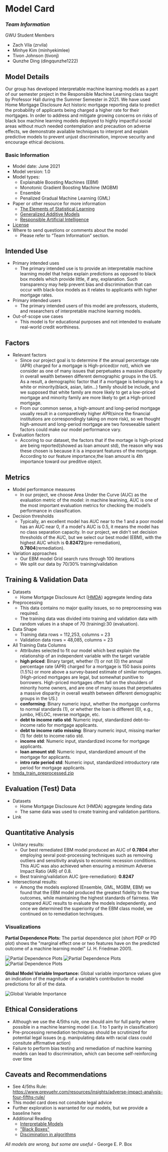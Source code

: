 # Model Card

### *Team Information*

GWU Student Members
* Zach Vila (zrvila)
* Minhye Kim (minhyekimlee)
* Tivon Johnson (tivonj)
* Qunzhe Ding (dingqunzhe1222)

## Model Details

Our group has developed interpretable machine learning models as a part of our semester project in the Responsible Machine Learning class taught by Professor Hall during the Summer Semester in 2021. We have used Home Mortgage Disclosure Act historic mortgage reporting data to predict the probability of applicants being charged a higher rate for their mortgages. In order to address and mitigate growing concerns on risks of black box machine learning models deployed to highly impactful social areas without much needed contemplation and precaution on adverse effects, we demonstrate available techniques to interpret and explain predictive models to prevent unjust discrimination, improve security and encourage ethical decisions.

### Basic Information
* Model date: June 2021
* Model version: 1.0
* Model types: 
  * Explainable Boosting Machines (EBM)
  * Monotonic Gradient Boosting Machine (MGBM)
  * Ensemble
  * Penalized Gradual Machine Learning (GML)
* Paper or other resource for more information
  * [The Elements of Statistical Learning](https://web.stanford.edu/~hastie/ElemStatLearn/)
  * [Generalized Additive Models](https://www.routledge.com/Generalized-Additive-Models/Hastie-Tibshirani/p/book/9780412343902)
  * [Responsible Artificial Intelligence](https://www.springer.com/gp/book/9783030303709)
* [License](https://github.com/zrvila/Interpretable-Machine-Learning/blob/main/LICENSE)
* Where to send questions or comments about the model
  * Please refer to “Team Information” section.

## Intended Use

* Primary intended uses
  * The primary intended use is to provide an interpretable machine learning model that helps explain predictions as opposed to black box models which provide little, if any, explanation. Such transparency may help prevent bias and discrimination that can occur with black-box models as it relates to applicants with higher mortgage rates.
* Primary intended users
  * The primary intended users of this model are professors, students, and researchers of interpretable machine learning models.
* Out-of-scope use cases
  * This model is for educational purposes and not intended to evaluate real-world credit worthiness.

## Factors

* Relevant factors
  * Since our project goal is to determine if the annual percentage rate (APR) charged for a mortgage is High-priced(or not), which we consider as one of many issues that perpetuates a massive disparity in overall wealth between different demographic groups in the US. As a result, a demographic factor that if a mortgage is belonging to a white or minority(black, asian, latin...) family should be include, and we supposed that white family are more likely to get a low-priced mortgage and minority family are more likely to get a High-priced mortgage.    
  * From our common sense, a high-amount and long-period mortgage usually result in a comparetively higher APR(since the financial institutions are correspondingly taking on more risk), so we thought high-amount and long-period mortgage are two foreseeable salient factors could make our model performance vary.
* Evaluation factors
  * Accoring to our dataset, the factors that if the mortage is high-priced are being reported(showed as loan amount std), the reason why was these chosen is because it is a imporant features of the mortgage. According to our feature importance,the loan amount is 4th importance toward our preditive object. 

## Metrics

* Model performance measures
  * In our project, we choose Area Under the Curve (AUC) as the evaluation metric of the model: in machine learining, AUC is one of the most important evaluation metrics for checking the model’s performance in classification.
* Decision thresholds
  * Typically, an excellent model has AUC near to the 1 and a poor model has an AUC near 0, if a model's AUC is 0.5, it means the model has no class separation capacity. In our project, we didn't set decision thresholds of the AUC, but we select our best model (EBM), with the highest AUC which is **0.82472**(pre-remediation), **0.7804**(remediation).
* Variation approaches
  * Our EBM model Grid search runs through 100 iterations
  * We split our data by 70/30% training/validation

## Training & Validation Data
* Datasets
  * Home Mortgage Disclosure Act ([HMDA](https://www.ffiec.gov/hmda/history2.htm)) aggregate lending data
* Preprocessing
  * This data contains no major quality issues, so no preprocessing was required.
  * The training data was divided into training and validation data with random values in a shape of 70 (training):30 (evaluation).
* Data Shape
  * Training data rows = 112,253, columns = 23
  * Validation data rows = 48,085, columns = 23 
* All Training Data Columns
  * Attributes selected to fit our model which best explain the relationship of an independent variable with the target variable
  * **high priced**: Binary target, whether (1) or not (0) the annual percentage rate (APR) charged for a mortgage is 150 basis points (1.5%) or more above a survey-based estimate of similar mortgages. (High-priced mortgages are legal, but somewhat punitive to borrowers. High-priced mortgages often fall on the shoulders of minority home owners, and are one of many issues that perpetuates a massive disparity in overall wealth between different demographic groups in the US.)
  * **conforming**: Binary numeric input, whether the mortgage conforms to normal standards (1), or whether the loan is different (0), e.g., jumbo, HELOC, reverse mortgage, etc.
  * **debt to income ratio std**: Numeric input, standardized debt-to-income ratio for mortgage applicants.
  * **debt to income ratio missing**: Binary numeric input, missing marker (1) for debt to income ratio std.
  * **income std**: Numeric input, standardized income for mortgage applicants.
  * **loan amount std**: Numeric input, standardized amount of the mortgage for applicants.
  * **intro rate period std**: Numeric input, standardized introductory rate period for mortgage applicants.
* [hmda_train_preprocessed.zip](https://github.com/jphall663/GWU_rml/blob/master/assignments/data/hmda_train_preprocessed.zip)

## Evaluation (Test) Data
* Datasets
  * Home Mortgage Disclosure Act (HMDA) aggregate lending data 
  * The same data was used to create training and validation partitions.  
* Link

## Quantitative Analysis
* Unitary results:
  * Our best remediated EBM model produced an AUC of **0.7804** after employing sevral post-processing techniques such as removing outliers and sensitivity analysis to economic recession conditions. This AUC was also achieved when ensuring a minimum Adverse Impact Ratio (AIR) of 0.8.
  * Best training/validation AUC (pre-remediation): **0.8247**
* Intersectional results:
  * Among the models explored (Ensemble, GML, MGBM, EBM) we found that the EBM model produced the greatest fidelity to the true outcomes, while maintaining the highest standards of fairness. We compared AUC results to evaluate the  models independently, and once we determined the superiority of the EBM class model, we continued on to remediation techniques.
### Visualizations

**Partial Dependence Plots:**
The partial dependence plot (short PDP or PD plot) shows the "marginal effect one or two features have on the predicted outcome of a machine learning model" (J. H. Friedman 2001).

![Partial Dependence Plots](/img/pdps.png)
![Partial Dependence Plots](/img/pdps2.png)
![Partial Dependence Plots](/img/pdps3.png)

**Global Model Variable Importance:**
Global variable importance values give an indication of the magnitude of a variable’s contribution to model predictions for all of the data.

![Global Variable Importance](/img/global_features.png)

## Ethical Considerations
* Although we use the 4/5ths rule, one should aim for full parity where possible in a machine learning model (i.e. 1 to 1 parity in classification)
* Pre-processing remediation techniques should be scrutinized for potential legal issues (e.g. manipulating data with racial class could consitute affirmative action)
* Failure to perform bias testing and remediation of machine learning models can lead to discrimination, which can become self-reinforcing over time
 
## Caveats and Recommendations
* See 4/5ths Rule: https://www.prevuehr.com/resources/insights/adverse-impact-analysis-four-fifths-rule/
* This model card does not consitute legal advice
* Further exploration is warranted for our models, but we provide a baseline here
* Additional Reading
  * [Interpretable Models](https://originalstatic.aminer.cn/misc/pdf/Molnar-interpretable-machine-learning_compressed.pdf#:~:text=Interpretable%20Machine%20Learning%20refers%20to%20methods%20and%20models,that%20make%20the%20behavior%20and%20predictionsofmachinelearningsystemsunderstandabletohumans.%20ADatasetisatablewiththedatafromwhichthemachinelearns.Thedatasetcontainsthefeatures%20andthetargettopredict.Whenusedtoinduceamodel%2Cthedatasetiscalledtrainingdata.)
  * ["Black Boxes"](https://y-sbm.com/blog/black-box-in-machine-leraning)
  * [Discimination in algorithms](https://www.brookings.edu/research/auditing-employment-algorithms-for-discrimination/)

*All models are wrong, but some are useful* - George E. P. Box
